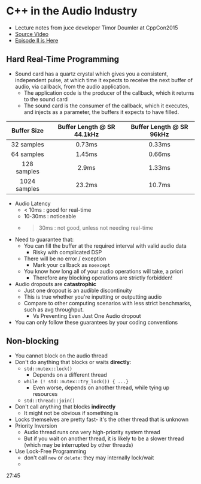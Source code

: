 C++ in the Audio Industry
=====================
- Lecture notes from juce developer Timor Doumler at CppCon2015
- [Source Video](https://www.youtube.com/watch?v=boPEO2auJj4)
- [Episode II is Here](https://www.youtube.com/watch?v=2vmXy7znEzs)

## Hard Real-Time Programming
- Sound card has a quartz crystal which gives you a consistent, independent pulse, at which time it expects to receive the next buffer of audio, via callback, from the audio application.
    - The application code is the producer of the callback, which it returns to the sound card
    - The sound card is the consumer of the callback, which it executes, and injects as a parameter, the buffers it expects to have filled.

| Buffer Size | Buffer Length @ SR 44.1kHz | Buffer Length @ SR 96kHz | 
| :---: | :---: | :---: | 
| 32 samples | 0.73ms | 0.33ms |
| 64 samples | 1.45ms | 0.66ms |
| 128 samples | 2.9ms | 1.33ms |
| 1024 samples | 23.2ms | 10.7ms |

- Audio Latency
    - < 10ms : good for real-time
    - 10-30ms : noticeable
    - > 30ms : not good, unless not needing real-time
- Need to guarantee that:
    - You can fill the buffer at the required interval with valid audio data
        - Risky with complicated DSP
    - There will be no error / exception
        - Mark your callback as `noexcept`
    - You know how long all of your audio operations will take, a priori
        - Therefore any blocking operations are strictly forbidden!
- Audio dropouts are **catastrophic**
    - Just one dropout is an audible discontinuity
    - This is true whether you're inputting or outputting audio
    - Compare to other computing scenarios with less strict benchmarks, such as avg throughput.
        - Vs Preventing Even Just One Audio dropout
- You can only follow these guarantees by your coding conventions

## Non-blocking
- You cannot block on the audio thread
- Don't do anything that blocks or waits **directly**:
    - `std::mutex::lock()`
        - Depends on a different thread
    - `while (! std::mutex::try_lock()) { ...}`
        - Even worse, depends on another thread, while tying up resources
    - `std::thread::join()`
- Don't call anything that blocks **indirectly**
    - It might not be obvious if something is 
- Locks themselves are pretty fast- it's the other thread that is unknown
- Priority Inversion
    - Audio thread runs ona very high-priority system thread
    - But if you wait on another thread, it is likely to be a slower thread (which may be interrupted by other threads)
- Use Lock-Free Programming
    - don't call `new` or `delete`: they may internally lock/wait
    - 
27:45
